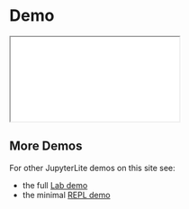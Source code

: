 # Demo

<iframe src="./_static/retro/notebooks/index.html?path=Examples.ipynb" ></iframe>

## More Demos

For other JupyterLite demos on this site see:

- the full <a target="_blank"
    href="./_static/lab/index.html?path=Examples.ipynb"> Lab demo </a>
- the minimal <a target="_blank"
    href="./_static/repl/index.html?kernel=python&code=from%20IPython.display%20import%20Markdown&code=Markdown('%23%20Generated%20Markdown')">
  REPL demo </a>
